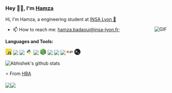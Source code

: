 
### Hey 👋🏽, I'm [Hamza](https://github.com/Azmah-Bad) 


Hi, I'm Hamza, a engineering student at  [INSA Lyon 🦏](https://www.insa-lyon.fr/en/)

  <img align="right" alt="GIF" src="https://media.giphy.com/media/836HiJc7pgzy8iNXCn/giphy.gif" />
  
- 📫 How to reach me: hamza.badaoui@insa-lyon.fr;

**Languages and Tools:**  

<code><img height="20" src="https://raw.githubusercontent.com/github/explore/80688e429a7d4ef2fca1e82350fe8e3517d3494d/topics/javascript/javascript.png"></code>
<code><img height="20" src="https://cdn.iconscout.com/icon/free/png-512/typescript-1174965.png"></code>
<code><img height="20" src="https://angular.io/assets/images/logos/angularjs/AngularJS-Shield.svg"></code>
<code><img height="20" src="https://raw.githubusercontent.com/github/explore/80688e429a7d4ef2fca1e82350fe8e3517d3494d/topics/python/python.png"></code>
<code><img height="20" src="https://brandslogos.com/wp-content/uploads/images/large/django-logo.png"></code>
<code><img height="20" src="https://raw.githubusercontent.com/github/explore/80688e429a7d4ef2fca1e82350fe8e3517d3494d/topics/nodejs/nodejs.png"></code>
<code><img height="20" src="https://logoeps.com/wp-content/uploads/2011/06/java-logo-vector.png"></code>
<code><img height="20" src="https://e7.pngegg.com/pngimages/724/306/png-clipart-c-logo-c-programming-language-icon-letter-c-blue-logo-thumbnail.png"></code>
<code><img height="20" src="https://upload.wikimedia.org/wikipedia/commons/thumb/9/97/Sqlite-square-icon.svg/1200px-Sqlite-square-icon.svg.png"></code>
<code><img height="20" src="https://raw.githubusercontent.com/github/explore/80688e429a7d4ef2fca1e82350fe8e3517d3494d/topics/git/git.png"></code>
<code><img height="20" src="https://raw.githubusercontent.com/github/explore/80688e429a7d4ef2fca1e82350fe8e3517d3494d/topics/terminal/terminal.png"></code>



![Abhishek's github stats](https://github-readme-stats.vercel.app/api?username=Azmah-Bad&show_icons=true&hide_border=true)

⭐️ From [HBA](https://github.com/Azmah-Bad)


<a href="https://github.com/Azmah-Bad/where2go">
  <img align="left" src="https://github-readme-stats.vercel.app/api/pin/?username=Azmah-Bad&repo=where2go" />
</a>

<a href="https://github.com/Azmah-Bad/Speed">
  <img align="left" src="https://github-readme-stats.vercel.app/api/pin/?username=Azmah-Bad&repo=Speed" />
</a>




<!--
**Azmah-Bad/Azmah-Bad** is a ✨ _special_ ✨ repository because its `README.md` (this file) appears on your GitHub profile.

Here are some ideas to get you started:

- 🔭 I’m currently working on ...
- 🌱 I’m currently learning ...
- 👯 I’m looking to collaborate on ...
- 🤔 I’m looking for help with ...
- 💬 Ask me about ...
- 📫 How to reach me: ...
- 😄 Pronouns: ...
- ⚡ Fun fact: ...
-->
